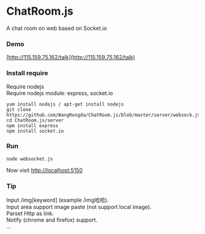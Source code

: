 ChatRoom.js
===========
A chat room on web based on Socket.io

### Demo ###
[http://115.159.75.162/talk](http://115.159.75.162/talk) <br />

### Install require ###
Require nodejs  <br />
Require nodejs module: express, socket.io

	yum install nodejs / apt-get install nodejs
	git clone https://github.com/WangRongda/ChatRoom.js/blob/master/server/websock.js
	cd ChatRoom.js/server
	npm install express
	npm install socket.io

### Run ###

	node websocket.js

Now visit [http://localhost:5150](http://localhost:5150)

### Tip ###
Input /img\[keyword\] (example /img哈哈). <br>
Input area support image paste (not support local image). <br>
Parset Http as link.<br>
Notify (chrome and firefox) support. <br>
...
